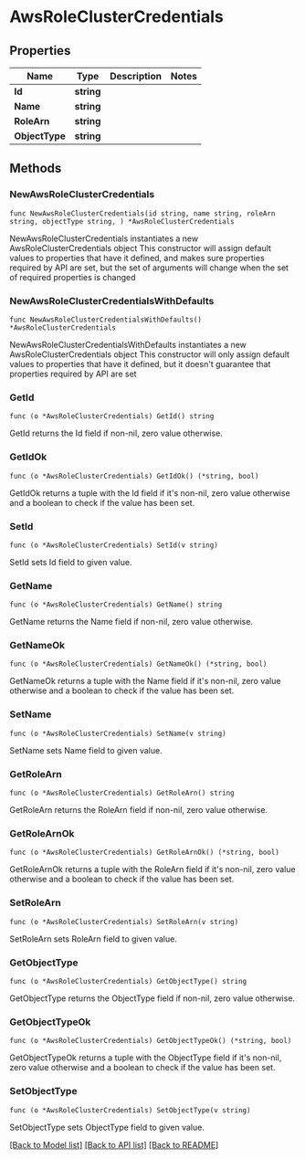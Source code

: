 # AwsRoleClusterCredentials

## Properties

Name | Type | Description | Notes
------------ | ------------- | ------------- | -------------
**Id** | **string** |  | 
**Name** | **string** |  | 
**RoleArn** | **string** |  | 
**ObjectType** | **string** |  | 

## Methods

### NewAwsRoleClusterCredentials

`func NewAwsRoleClusterCredentials(id string, name string, roleArn string, objectType string, ) *AwsRoleClusterCredentials`

NewAwsRoleClusterCredentials instantiates a new AwsRoleClusterCredentials object
This constructor will assign default values to properties that have it defined,
and makes sure properties required by API are set, but the set of arguments
will change when the set of required properties is changed

### NewAwsRoleClusterCredentialsWithDefaults

`func NewAwsRoleClusterCredentialsWithDefaults() *AwsRoleClusterCredentials`

NewAwsRoleClusterCredentialsWithDefaults instantiates a new AwsRoleClusterCredentials object
This constructor will only assign default values to properties that have it defined,
but it doesn't guarantee that properties required by API are set

### GetId

`func (o *AwsRoleClusterCredentials) GetId() string`

GetId returns the Id field if non-nil, zero value otherwise.

### GetIdOk

`func (o *AwsRoleClusterCredentials) GetIdOk() (*string, bool)`

GetIdOk returns a tuple with the Id field if it's non-nil, zero value otherwise
and a boolean to check if the value has been set.

### SetId

`func (o *AwsRoleClusterCredentials) SetId(v string)`

SetId sets Id field to given value.


### GetName

`func (o *AwsRoleClusterCredentials) GetName() string`

GetName returns the Name field if non-nil, zero value otherwise.

### GetNameOk

`func (o *AwsRoleClusterCredentials) GetNameOk() (*string, bool)`

GetNameOk returns a tuple with the Name field if it's non-nil, zero value otherwise
and a boolean to check if the value has been set.

### SetName

`func (o *AwsRoleClusterCredentials) SetName(v string)`

SetName sets Name field to given value.


### GetRoleArn

`func (o *AwsRoleClusterCredentials) GetRoleArn() string`

GetRoleArn returns the RoleArn field if non-nil, zero value otherwise.

### GetRoleArnOk

`func (o *AwsRoleClusterCredentials) GetRoleArnOk() (*string, bool)`

GetRoleArnOk returns a tuple with the RoleArn field if it's non-nil, zero value otherwise
and a boolean to check if the value has been set.

### SetRoleArn

`func (o *AwsRoleClusterCredentials) SetRoleArn(v string)`

SetRoleArn sets RoleArn field to given value.


### GetObjectType

`func (o *AwsRoleClusterCredentials) GetObjectType() string`

GetObjectType returns the ObjectType field if non-nil, zero value otherwise.

### GetObjectTypeOk

`func (o *AwsRoleClusterCredentials) GetObjectTypeOk() (*string, bool)`

GetObjectTypeOk returns a tuple with the ObjectType field if it's non-nil, zero value otherwise
and a boolean to check if the value has been set.

### SetObjectType

`func (o *AwsRoleClusterCredentials) SetObjectType(v string)`

SetObjectType sets ObjectType field to given value.



[[Back to Model list]](../README.md#documentation-for-models) [[Back to API list]](../README.md#documentation-for-api-endpoints) [[Back to README]](../README.md)


